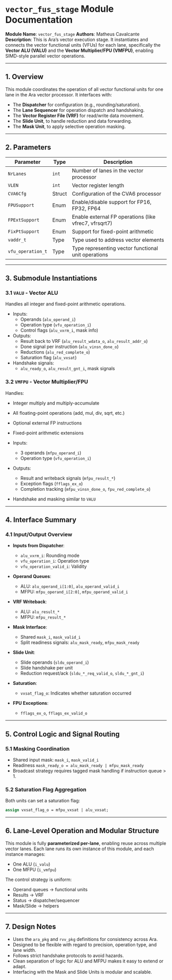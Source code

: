 # `vector_fus_stage` Module Documentation

**Module Name**: `vector_fus_stage`
**Authors**: Matheus Cavalcante
**Description**: This is Ara’s vector execution stage. It instantiates and connects the vector functional units (VFUs) for each lane, specifically the **Vector ALU (VALU)** and the **Vector Multiplier/FPU (VMFPU)**, enabling SIMD-style parallel vector operations.

---

## 1. Overview

This module coordinates the operation of all vector functional units for one lane in the Ara vector processor. It interfaces with:
- The **Dispatcher** for configuration (e.g., rounding/saturation).
- The **Lane Sequencer** for operation dispatch and handshaking.
- The **Vector Register File (VRF)** for read/write data movement.
- The **Slide Unit**, to handle reduction and data forwarding.
- The **Mask Unit**, to apply selective operation masking.

---

## 2. Parameters

| Parameter        | Type        | Description |
|------------------|-------------|-------------|
| `NrLanes`        | `int`       | Number of lanes in the vector processor |
| `VLEN`           | `int`       | Vector register length |
| `CVA6Cfg`        | Struct      | Configuration of the CVA6 processor |
| `FPUSupport`     | Enum        | Enable/disable support for FP16, FP32, FP64 |
| `FPExtSupport`   | Enum        | Enable external FP operations (like vfrec7, vfrsqrt7) |
| `FixPtSupport`   | Enum        | Support for fixed-point arithmetic |
| `vaddr_t`        | Type        | Type used to address vector elements |
| `vfu_operation_t`| Type        | Type representing vector functional unit operations |

---

## 3. Submodule Instantiations

### 3.1 `VALU` - Vector ALU

Handles all integer and fixed-point arithmetic operations.

- Inputs:
  - Operands (`alu_operand_i`)
  - Operation type (`vfu_operation_i`)
  - Control flags (`alu_vxrm_i`, mask info)
- Outputs:
  - Result back to VRF (`alu_result_wdata_o`, `alu_result_addr_o`)
  - Done signal per instruction (`alu_vinsn_done_o`)
  - Reductions (`alu_red_complete_o`)
  - Saturation flag (`alu_vxsat`)
- Handshake signals:
  - `alu_ready_o`, `alu_result_gnt_i`, mask signals

### 3.2 `VMFPU` - Vector Multiplier/FPU

Handles:
- Integer multiply and multiply-accumulate
- All floating-point operations (add, mul, div, sqrt, etc.)
- Optional external FP instructions
- Fixed-point arithmetic extensions

- Inputs:
  - 3 operands (`mfpu_operand_i`)
  - Operation type (`vfu_operation_i`)
- Outputs:
  - Result and writeback signals (`mfpu_result_*`)
  - Exception flags (`fflags_ex_o`)
  - Completion tracking (`mfpu_vinsn_done_o`, `fpu_red_complete_o`)
- Handshake and masking similar to `VALU`

---

## 4. Interface Summary

### 4.1 Input/Output Overview

- **Inputs from Dispatcher**:
  - `alu_vxrm_i`: Rounding mode
  - `vfu_operation_i`: Operation type
  - `vfu_operation_valid_i`: Validity

- **Operand Queues**:
  - ALU: `alu_operand_i[1:0]`, `alu_operand_valid_i`
  - MFPU: `mfpu_operand_i[2:0]`, `mfpu_operand_valid_i`

- **VRF Writeback**:
  - ALU: `alu_result_*`
  - MFPU: `mfpu_result_*`

- **Mask Interface**:
  - Shared `mask_i`, `mask_valid_i`
  - Split readiness signals: `alu_mask_ready`, `mfpu_mask_ready`

- **Slide Unit**:
  - Slide operands (`sldu_operand_i`)
  - Slide handshake per unit
  - Reduction request/ack (`sldu_*_req_valid_o`, `sldu_*_gnt_i`)

- **Saturation**:
  - `vxsat_flag_o`: Indicates whether saturation occurred

- **FPU Exceptions**:
  - `fflags_ex_o`, `fflags_ex_valid_o`

---

## 5. Control Logic and Signal Routing

### 5.1 Masking Coordination

- Shared input mask: `mask_i`, `mask_valid_i`
- Readiness `mask_ready_o = alu_mask_ready | mfpu_mask_ready`
- Broadcast strategy requires tagged mask handling if instruction queue > 1.

### 5.2 Saturation Flag Aggregation

Both units can set a saturation flag:
```systemverilog
assign vxsat_flag_o = mfpu_vxsat | alu_vxsat;
```

---

## 6. Lane-Level Operation and Modular Structure

This module is fully **parameterized per-lane**, enabling reuse across multiple vector lanes. Each lane runs its own instance of this module, and each instance manages:
- One ALU (`i_valu`)
- One MFPU (`i_vmfpu`)

The control strategy is uniform:
- Operand queues → functional units
- Results → VRF
- Status → dispatcher/sequencer
- Mask/Slide → helpers

---

## 7. Design Notes

- Uses the `ara_pkg` and `rvv_pkg` definitions for consistency across Ara.
- Designed to be flexible with regard to precision, operation type, and lane width.
- Follows strict handshake protocols to avoid hazards.
- Clean separation of logic for ALU and MFPU makes it easy to extend or adapt.
- Interfacing with the Mask and Slide Units is modular and scalable.
